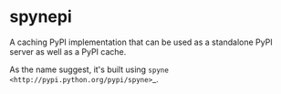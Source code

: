 spynepi
=======

A caching PyPI implementation that can be used as a standalone PyPI server as
well as a PyPI cache.

As the name suggest, it's built using `spyne <http://pypi.python.org/pypi/spyne>`_.

